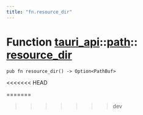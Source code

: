 ```yaml
---
title: "fn.resource_dir"
---
```


# Function [tauri_api](/docs/api/rust/tauri_api/../index.html)::​[path](/docs/api/rust/tauri_api/index.html)::​[resource_dir](/docs/api/rust/tauri_api/)

    pub fn resource_dir() -> Option<PathBuf>
<<<<<<< HEAD
      
=======
>>>>>>> dev
